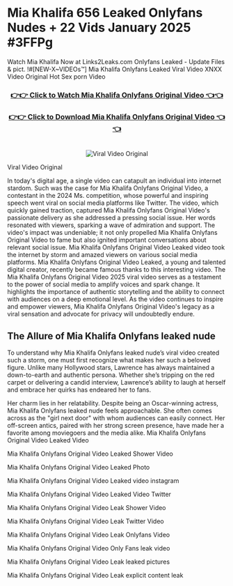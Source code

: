 # Mia Khalifa 656 Leaked Onlyfans Nudes + 22 Vids January 2025 #3FFPg

Watch Mia Khalifa Now at Links2Leaks.com Onlyfans Leaked - Update Files & pict. !#[NEW-X~VIDEOs™] Mia Khalifa Onlyfans Leaked Viral Video XNXX Video Original Hot Sex porn Video
<br>
<div align="center">
<h3><a href="https://links2leaks.com/miakhalifa" rel="nofollow">👉👉 Click to Watch Mia Khalifa Onlyfans Original Video 👈👈</a></h3>
<h3><a href="https://links2leaks.com/miakhalifa" rel="nofollow">👉👉 Click to Download Mia Khalifa Onlyfans Original Video 👈👈</a></h3>
<br>
<a href="https://links2leaks.com/miakhalifa" rel="nofollow"><img src="https://i.ibb.co/Gkj2r4b/banner.png" alt="Viral Video Original" style="max-width: 100%; display: inline-block;" data-target="animated-image.originalImage"></a>
</div>

Viral Video Original

In today's digital age, a single video can catapult an individual into internet stardom. Such was the case for Mia Khalifa Onlyfans Original Video, a contestant in the 2024 Ms. competition, whose powerful and inspiring speech went viral on social media platforms like Twitter.
The video, which quickly gained traction, captured Mia Khalifa Onlyfans Original Video's passionate delivery as she addressed a pressing social issue. Her words resonated with viewers, sparking a wave of admiration and support. The video's impact was undeniable; it not only propelled Mia Khalifa Onlyfans Original Video to fame but also ignited important conversations about relevant social issue.
Mia Khalifa Onlyfans Original Video Leaked video took the internet by storm and amazed viewers on various social media platforms. Mia Khalifa Onlyfans Original Video Leaked, a young and talented digital creator, recently became famous thanks to this interesting video.
The Mia Khalifa Onlyfans Original Video 2025 viral video serves as a testament to the power of social media to amplify voices and spark change. It highlights the importance of authentic storytelling and the ability to connect with audiences on a deep emotional level. As the video continues to inspire and empower viewers, Mia Khalifa Onlyfans Original Video's legacy as a viral sensation and advocate for privacy will undoubtedly endure.

<h2>The Allure of Mia Khalifa Onlyfans leaked nude</h2>


To understand why Mia Khalifa Onlyfans leaked nude’s viral video created such a storm, one must first recognize what makes her such a beloved figure. Unlike many Hollywood stars, Lawrence has always maintained a down-to-earth and authentic persona. Whether she’s tripping on the red carpet or delivering a candid interview, Lawrence’s ability to laugh at herself and embrace her quirks has endeared her to fans.

Her charm lies in her relatability. Despite being an Oscar-winning actress, Mia Khalifa Onlyfans leaked nude feels approachable. She often comes across as the "girl next door" with whom audiences can easily connect. Her off-screen antics, paired with her strong screen presence, have made her a favorite among moviegoers and the media alike.
Mia Khalifa Onlyfans Original Video Leaked Video

Mia Khalifa Onlyfans Original Video Leaked Shower Video

Mia Khalifa Onlyfans Original Video Leaked Photo

Mia Khalifa Onlyfans Original Video Leaked video instagram

Mia Khalifa Onlyfans Original Video Leaked Video Twitter

Mia Khalifa Onlyfans Original Video Leak Shower Video

Mia Khalifa Onlyfans Original Video Leak Twitter Video

Mia Khalifa Onlyfans Original Video Leak Onlyfans Video

Mia Khalifa Onlyfans Original Video Only Fans leak video

Mia Khalifa Onlyfans Original Video Leak leaked pictures

Mia Khalifa Onlyfans Original Video Leak explicit content leak